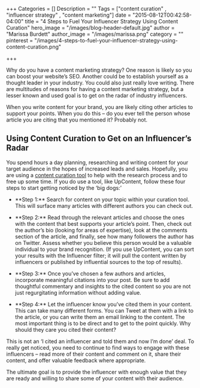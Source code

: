 +++
Categories = []
Description = ""
Tags = ["content curation" , "influencer strategy" , "content marketing"]
date = "2015-08-12T00:42:58-04:00"
title = "4 Steps to Fuel Your Influencer Strategy Using Content Curation"
hero_image = "/images/blog-header-default.jpg"
author = "Marissa Burdett"
author_image = "/images/marissa.png"
category = ""
pinterest = "/images/4-steps-to-fuel-your-influencer-strategy-using-content-curation.png"

+++

Why do you have a content marketing strategy? One reason is likely so you can boost your website’s SEO. Another could be to establish yourself as a thought leader in your industry. You could also just really love writing. There are multitudes of reasons for having a content marketing strategy, but a lesser known and used goal is to get on the radar of industry influencers.

When you write content for your brand, you are likely citing other articles to support your points. When you do this – do you ever tell the person whose article you are citing that you mentioned it? Probably not.

## Using Content Curation to Get on an Influencer’s Radar
You spend hours a day planning, researching and writing content for your target audience in the hopes of increased leads and sales. Hopefully, you are using a [content curation tool](http://upcontent.com) to help with the research process and to free up some time. If you do use a tool, like UpContent, follow these four steps to start getting noticed by the ‘big dogs:’
<ul>
<li><p>**Step 1:** Search for content on your topic within your curation tool. This will surface many articles with different authors you can check out.</p></li>
<li><p>**Step 2:** Read through the relevant articles and choose the ones with the content that best supports your article’s point. Then, check out the author’s bio (looking for areas of expertise), look at the comments section of the article, and finally, see how many followers the author has on Twitter. Assess whether you believe this person would be a valuable individual to your brand recognition. (If you use UpContent, you can sort your results with the Influencer filter; it will pull the content written by influencers or published by influential sources to the top of results).</p></li>
<li><p>**Step 3:** Once you’ve chosen a few authors and articles, incorporate meaningful citations into your post. Be sure to add thoughtful commentary and insights to the cited content so you are not just regurgitating information without adding value.</p></li>
<li><p>**Step 4:** Let the influencer know you’ve cited them in your content. This can take many different forms. You can Tweet at them with a link to the article, or you can write them an email linking to the content. The most important thing is to be direct and to get to the point quickly. Why should they care you cited their content?</p></li>
</ul>


This is not an ‘I cited an influencer and told them and now I’m done’ deal. To really get noticed, you need to continue to find ways to engage with these influencers – read more of their content and comment on it, share their content, and offer valuable feedback where appropriate.

The ultimate goal is to provide the influencer with enough value that they are ready and willing to share some of your content with their audience.

